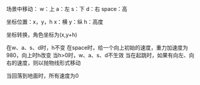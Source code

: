 
场景中移动：
w：上
a：左
s：下
d：右
space：高  


坐标位置：x，y，h
x：横
y：纵
h：高度

坐标转换，角色坐标为(x,y+h)

在w、a、s、d时，h不变
在space时，给一个向上初始的速度，重力加速度为980，向上时h改变
当h>0时，w、a、s、d不生效
当在起跳时，如果有向左、向右的速度，则以抛物线形式移动

当回落到地面时，所有速度为0




